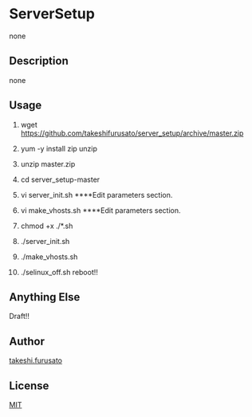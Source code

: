 # ServerSetup

none

## Description

none


## Usage

1. wget https://github.com/takeshifurusato/server_setup/archive/master.zip
2. yum -y install zip unzip
3. unzip master.zip
4. cd server_setup-master

5. vi server_init.sh ****Edit parameters section.
6. vi make_vhosts.sh ****Edit parameters section.

7. chmod +x ./*.sh
8. ./server_init.sh
9. ./make_vhosts.sh
10. ./selinux_off.sh
reboot!!


## Anything Else

Draft!!

## Author

[takeshi.furusato](https://www.facebook.com/takeshi.furusato)

## License

[MIT](http://b4b4r07.mit-license.org)